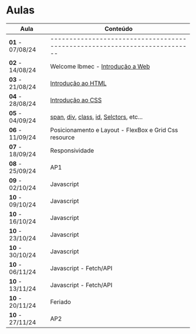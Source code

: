 # Aulas

| Aula                         | Conteúdo                                                                  |
| ---------------------------- | -------------------------------------------------------------------------- |
| __01__ - 07/08/24    | -------------------------------------------------------------------------- |
| __02__ - 14/08/24     | Welcome Ibmec - [Introdução a Web](/docs/assets/Aulas/01_Introducao_WEB.pdf) |
| __03__ - 21/08/24     | [Introdução ao HTML](/docs/assets/Aulas/02_Introducao_HTML.pdf)           |
| __04__ - 28/08/24     | [Introdução ao CSS](/docs/assets/Aulas/03_Introducao_CSS.pdf)             |
| __05__ - 04/09/24     | [span](https://www.w3schools.com/tags/tag_span.asp), [div](https://www.w3schools.com/html/html_div.asp), [class](https://www.w3schools.com/html/html_classes.asp), [id](https://www.w3schools.com/html/html_id.asp), [Selctors](https://www.w3schools.com/css/css_selectors.asp), etc...                                              |
| __06__ - 11/09/24     | Posicionamento e Layout - FlexBox e Grid Css resource                                              |
| __07__ - 18/09/24     | Responsividade                                          |
| __08__ - 25/09/24     | AP1                                                     |
| __09__ - 02/10/24     | Javascript                                              |
| __10__ - 09/10/24     | Javascript                                              |
| __10__ - 16/10/24     | Javascript                                              |
| __10__ - 23/10/24     | Javascript                                              |
| __10__ - 30/10/24     | Javascript                                              |
| __10__ - 06/11/24     | Javascript - Fetch/API                                  |
| __10__ - 13/11/24     | Javascript - Fetch/API                                  |
| __10__ - 20/11/24     | Feriado                                                 |
| __10__ - 27/11/24     | AP2                                                     |
